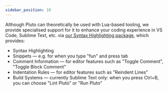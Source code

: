```yaml
---
sidebar_position: 10
---
```


Although Pluto can theoretically be used with Lua-based tooling, we provide specialised support for it to enhance your coding experience in VS Code, Sublime Text, etc. via [our Syntax Highlighting package](https://github.com/PlutoLang/Syntax-Highlighting), which provides:
- Syntax Highlighting
- Snippets — e.g. for when you type "fun" and press tab
- Comment Information — for editor features such as "Toggle Comment", "Toggle Block Comment"
- Indentation Rules — for editor features such as "Reindent Lines"
- Build Systems — currently Sublime Text only: when you press Ctrl+B, you can choose "Lint Pluto" or "Run Pluto"
